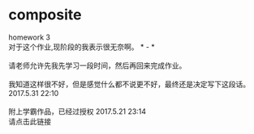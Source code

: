 # composite
homework 3  <br>
对于这个作业,现阶段的我表示很无奈啊。 * - *<br>
<br>
请老师允许先我先学习一段时间，然后再回来完成作业。<br>
<br>
我知道这样很不好，但是感觉什么都不说更不好，最终还是决定写下这段话。 2017.5.31  22:10 <br>
<br>
附上学霸作品，已经过授权 2017.5.21 23:14<br> 
<a herf =  https://github.com/hello-sea/DesignPatterns/tree/master/3--task%203_2> 请点击此链接</a>
